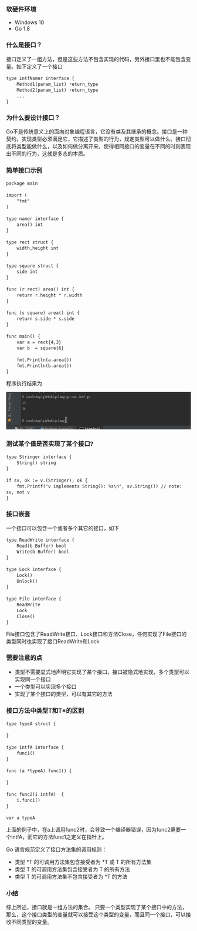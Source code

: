 ### 软硬件环境

* Windows 10
* Go 1.8

### 什么是接口？

接口定义了一组方法，但是这些方法不包含实现的代码，另外接口里也不能包含变量。如下定义了一个接口

```
type intfNamer interface {
    Method1(param_list) return_type
    Method2(param_list) return_type
    ...
}
```

### 为什么要设计接口？

Go不是传统意义上的面向对象编程语言，它没有类及其继承的概念。接口是一种契约，实现类型必须满足它，它描述了类型的行为，规定类型可以做什么。接口彻底将类型能做什么，以及如何做分离开来，使得相同接口的变量在不同的时刻表现出不同的行为，这就是多态的本质。

### 简单接口示例

```
package main

import (
    "fmt"
)

type namer interface {
    area() int
}

type rect struct {
    width,height int
}

type square struct {
    side int
}

func (r rect) area() int {
    return r.height * r.width
}

func (s square) area() int {
    return s.side * s.side
}

func main() {
    var a = rect{4,3}
    var b  = square{6}

    fmt.Println(a.area())
    fmt.Println(b.area())
}
```

程序执行结果为

![mtqq_mosquitto](https://raw.githubusercontent.com/djstava/PostsCollection/master/images/go/go_intf_01.png)

### 测试某个值是否实现了某个接口?

```
type Stringer interface {
    String() string
}

if sv, ok := v.(Stringer); ok {
    fmt.Printf("v implements String(): %s\n", sv.String()) // note: sv, not v
}
```

### 接口嵌套

一个接口可以包含一个或者多个其它的接口，如下

```
type ReadWrite interface {
    Read(b Buffer) bool
    Write(b Buffer) bool
}

type Lock interface {
    Lock()
    Unlock()
}

type File interface {
    ReadWrite
    Lock
    Close()
}
```

File接口包含了ReadWrite接口、Lock接口和方法Close，任何实现了File接口的类型同时也实现了接口ReadWrite和Lock

### 需要注意的点

* 类型不需要显式地声明它实现了某个接口，接口被隐式地实现，多个类型可以实现同一个接口
* 一个类型可以实现多个接口
* 实现了某个接口的类型，可以有其它的方法

### 接口方法中类型T和T*的区别

```
type typeA struct {

}

type intfA interface {
    func1()
}

func (a *typeA) func1() {

}

func func2(i intfA)  {
    i.func1()
}

var a typeA
```

上面的例子中，在a上调用func2时，会导致一个编译器错误，因为func2需要一个intfA，而它的方法func1之定义在指针上。

Go 语言规范定义了接口方法集的调用规则：

* 类型 *T 的可调用方法集包含接受者为 *T 或 T 的所有方法集
* 类型 T 的可调用方法集包含接受者为 T 的所有方法
* 类型 T 的可调用方法集不包含接受者为 *T 的方法

### 小结

综上所述，接口就是一组方法的集合。 只要一个类型实现了某个接口中的方法，那么，这个接口类型的变量就可以接受这个类型的变量，而且同一个接口，可以接收不同类型的变量。

